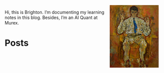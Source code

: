 <img style="float: right; margin:0px 10px" src="/docs/assets/images/logo.jpg" width=157 height=200>

Hi, this is Brighton. I’m documenting my learning notes in this blog. Besides, I’m an AI Quant at Murex.

# Posts
